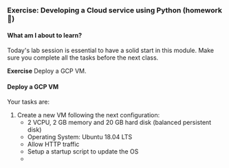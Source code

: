 ### Exercise: Developing a Cloud service using Python (homework :construction_worker:)

#### What am I about to learn?

Today's lab session is essential to have a solid start in this module. Make sure you complete all the tasks before the next class.

**Exercise**    Deploy a GCP VM.

#### **Deploy a GCP VM** 

Your tasks are:

1. Create a new VM following the next configuration:
   *  2 VCPU, 2 GB memory and 20 GB hard disk (balanced persistent disk)
   * Operating System: Ubuntu 18.04 LTS
   * Allow HTTP traffic
   * Setup a startup script to update the OS
   * 